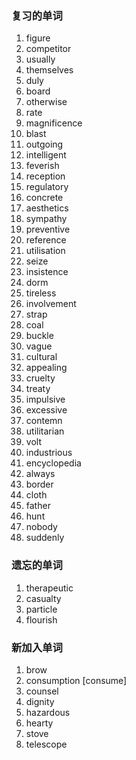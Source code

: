 ### 复习的单词

1. figure
2. competitor
3. usually
4. themselves
5. duly
6. board
7. otherwise
8. rate
9. magnificence
10. blast
11. outgoing
12. intelligent
13. feverish
14. reception
15. regulatory
16. concrete
17. aesthetics
18. sympathy
19. preventive
20. reference
21. utilisation
22. seize
23. insistence
24. dorm
25. tireless
26. involvement
27. strap
28. coal
29. buckle
30. vague
31. cultural
32. appealing
33. cruelty
34. treaty
35. impulsive
36. excessive
37. contemn
38. utilitarian
39. volt
40. industrious
41. encyclopedia
42. always
43. border
44. cloth
45. father
46. hunt
47. nobody
48. suddenly







### 遗忘的单词

1. therapeutic
2. casualty
3. particle
4. flourish





### 新加入单词

1. brow
2. consumption [consume]
3. counsel
4. dignity
5. hazardous
6. hearty
7. stove
8. telescope
